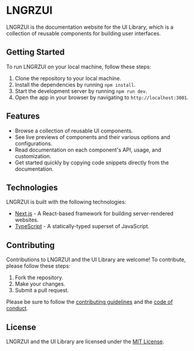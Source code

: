 # LNGRZUI

LNGRZUI is the documentation website for the UI Library, which is a collection of reusable components for building user interfaces.

## Getting Started

To run LNGRZUI on your local machine, follow these steps:

1. Clone the repository to your local machine.
2. Install the dependencies by running `npm install`.
3. Start the development server by running `npm run dev`.
4. Open the app in your browser by navigating to `http://localhost:3001`.

## Features

- Browse a collection of reusable UI components.
- See live previews of components and their various options and configurations.
- Read documentation on each component's API, usage, and customization.
- Get started quickly by copying code snippets directly from the documentation.

## Technologies

LNGRZUI is built with the following technologies:

- [Next.js](https://nextjs.org/) - A React-based framework for building server-rendered websites.
- [TypeScript](https://www.typescriptlang.org/) - A statically-typed superset of JavaScript.

## Contributing

Contributions to LNGRZUI and the UI Library are welcome! To contribute, please follow these steps:

1. Fork the repository.
2. Make your changes.
3. Submit a pull request.

Please be sure to follow the [contributing guidelines](CONTRIBUTING.md) and the [code of conduct](CODE_OF_CONDUCT.md).

## License

LNGRZUI and the UI Library are licensed under the [MIT License](LICENSE.md).
